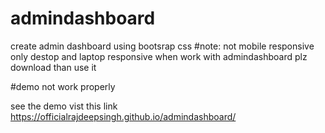 # admindashboard
create admin dashboard using bootsrap css 
#note: not mobile responsive
only destop and laptop  responsive
when work with admindashboard plz download than use it

#demo not work properly

see the demo vist this link https://officialrajdeepsingh.github.io/admindashboard/
